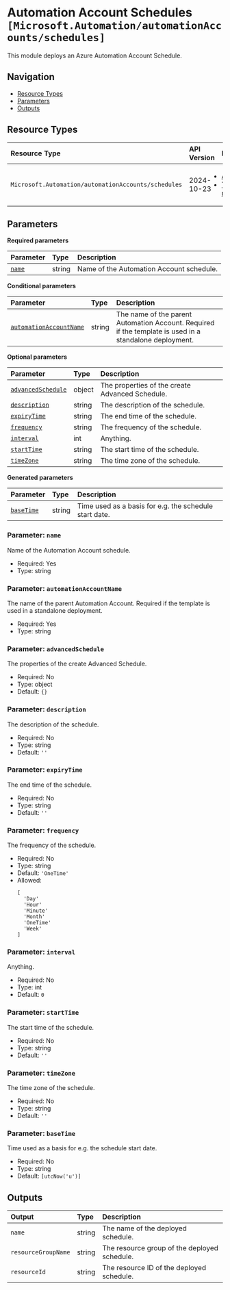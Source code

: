 # Automation Account Schedules `[Microsoft.Automation/automationAccounts/schedules]`

This module deploys an Azure Automation Account Schedule.

## Navigation

- [Resource Types](#Resource-Types)
- [Parameters](#Parameters)
- [Outputs](#Outputs)

## Resource Types

| Resource Type | API Version | References |
| :-- | :-- | :-- |
| `Microsoft.Automation/automationAccounts/schedules` | 2024-10-23 | <ul style="padding-left: 0px;"><li>[AzAdvertizer](https://www.azadvertizer.net/azresourcetypes/microsoft.automation_automationaccounts_schedules.html)</li><li>[Template reference](https://learn.microsoft.com/en-us/azure/templates/Microsoft.Automation/2024-10-23/automationAccounts/schedules)</li></ul> |

## Parameters

**Required parameters**

| Parameter | Type | Description |
| :-- | :-- | :-- |
| [`name`](#parameter-name) | string | Name of the Automation Account schedule. |

**Conditional parameters**

| Parameter | Type | Description |
| :-- | :-- | :-- |
| [`automationAccountName`](#parameter-automationaccountname) | string | The name of the parent Automation Account. Required if the template is used in a standalone deployment. |

**Optional parameters**

| Parameter | Type | Description |
| :-- | :-- | :-- |
| [`advancedSchedule`](#parameter-advancedschedule) | object | The properties of the create Advanced Schedule. |
| [`description`](#parameter-description) | string | The description of the schedule. |
| [`expiryTime`](#parameter-expirytime) | string | The end time of the schedule. |
| [`frequency`](#parameter-frequency) | string | The frequency of the schedule. |
| [`interval`](#parameter-interval) | int | Anything. |
| [`startTime`](#parameter-starttime) | string | The start time of the schedule. |
| [`timeZone`](#parameter-timezone) | string | The time zone of the schedule. |

**Generated parameters**

| Parameter | Type | Description |
| :-- | :-- | :-- |
| [`baseTime`](#parameter-basetime) | string | Time used as a basis for e.g. the schedule start date. |

### Parameter: `name`

Name of the Automation Account schedule.

- Required: Yes
- Type: string

### Parameter: `automationAccountName`

The name of the parent Automation Account. Required if the template is used in a standalone deployment.

- Required: Yes
- Type: string

### Parameter: `advancedSchedule`

The properties of the create Advanced Schedule.

- Required: No
- Type: object
- Default: `{}`

### Parameter: `description`

The description of the schedule.

- Required: No
- Type: string
- Default: `''`

### Parameter: `expiryTime`

The end time of the schedule.

- Required: No
- Type: string
- Default: `''`

### Parameter: `frequency`

The frequency of the schedule.

- Required: No
- Type: string
- Default: `'OneTime'`
- Allowed:
  ```Bicep
  [
    'Day'
    'Hour'
    'Minute'
    'Month'
    'OneTime'
    'Week'
  ]
  ```

### Parameter: `interval`

Anything.

- Required: No
- Type: int
- Default: `0`

### Parameter: `startTime`

The start time of the schedule.

- Required: No
- Type: string
- Default: `''`

### Parameter: `timeZone`

The time zone of the schedule.

- Required: No
- Type: string
- Default: `''`

### Parameter: `baseTime`

Time used as a basis for e.g. the schedule start date.

- Required: No
- Type: string
- Default: `[utcNow('u')]`

## Outputs

| Output | Type | Description |
| :-- | :-- | :-- |
| `name` | string | The name of the deployed schedule. |
| `resourceGroupName` | string | The resource group of the deployed schedule. |
| `resourceId` | string | The resource ID of the deployed schedule. |
